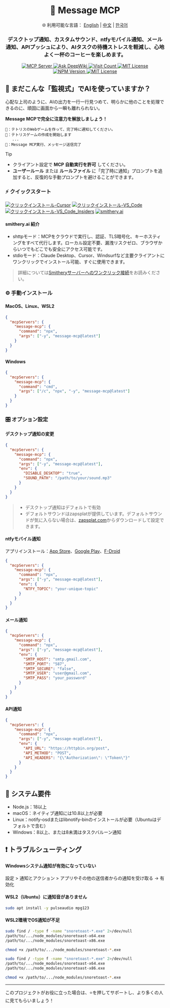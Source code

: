 <div align="center">
  <h1>💬 Message MCP</h1>
  <p>
    🌐 利用可能な言語：
    <a href="README.md">English</a> |
    <a href="README.zh.md">中文</a> |
    <a href="README.ko.md">한국어</a>
  </p>
  <h3>デスクトップ通知、カスタムサウンド、ntfyモバイル通知、メール通知、APIプッシュにより、AIタスクの待機ストレスを軽減し、心地よく一杯のコーヒーを楽しめます。</h3>
  <a href="https://modelcontextprotocol.io">
    <img src="https://img.shields.io/badge/MCP-Server-gold?labelColor=wheat&color=limegreen" title="MCP Server"/>
  </a>
  <a href="https://deepwiki.com/gimjin/message-mcp">
    <img src="https://deepwiki.com/badge.svg" alt="Ask DeepWiki">
  </a>
  <a href="https://dash.cloudflare.com">
    <img src="https://message-mcp-werker.kimseongrim.workers.dev/visit-count.svg?v=5" title="Visit Count"/>
  </a>
  <a href="https://github.com/gimjin/message-mcp/blob/main/.github/workflows/ci.yml">
    <img src="https://img.shields.io/github/actions/workflow/status/gimjin/message-mcp/ci.yml" alt="MIT License">
  </a>
  <a href="https://www.npmjs.com/package/message-mcp">
    <img src="https://img.shields.io/npm/v/message-mcp" alt="NPM Version">
  </a>
  <a href="https://github.com/gimjin/message-mcp/blob/main/LICENSE">
    <img src="https://img.shields.io/github/license/gimjin/message-mcp" alt="MIT License">
  </a>
</div>

## 🤔 まだこんな「監視式」でAIを使っていますか？

心配な上司のように、AIの出力を一行一行見つめて、明らかに他のことを処理できるのに、頑固に画面から一瞬も離れられない。

**Message MCPで完全に注意力を解放しましょう！**

```text
🧑：テトリスのWebゲームを作って、完了時に通知してください。
🤖：テトリスゲームの作成を開始します
   ...
💬：Message MCP実行、メッセージ送信完了
```

> [!TIP]
>
> - クライアント設定で **MCP 自動実行を許可** してください。
> - **ユーザールール** または **ルールファイル** に「完了時に通知」プロンプトを追加すると、反復的な手動プロンプトを避けることができます。

### ⚡️ クイックスタート

[![クリックインストール-Cursor](https://img.shields.io/badge/クリック_インストール-Cursor-171717)](https://cursor.com/install-mcp?name=message-mcp&config=eyJjb21tYW5kIjogIm5weCIsImFyZ3MiOiBbIm1lc3NhZ2UtbWNwQGxhdGVzdCJdfQ==) [![クリックインストール-VS_Code](https://img.shields.io/badge/クリック_インストール-VS_Code-0098FF)](https://insiders.vscode.dev/redirect?url=vscode:mcp/install?{%22name%22:%22message-mcp%22,%22command%22:%22npx%22,%22args%22:[%22message-mcp@latest%22]}) [![クリックインストール-VS_Code_Insiders](https://img.shields.io/badge/クリック_インストール-VS_Code_Insiders-24bfa5)](https://insiders.vscode.dev/redirect?url=vscode-insiders:mcp/install?{%22name%22:%22message-mcp%22,%22command%22:%22npx%22,%22args%22:[%22message-mcp@latest%22]}) [![smithery.ai](https://smithery.ai/badge/@gimjin/message-mcp)](https://smithery.ai/server/@gimjin/message-mcp)

#### smithery.ai 紹介

- shttpモード：MCPをクラウドで実行し、認証、TLS暗号化、キーホスティングをすべて代行します。ローカル設定不要、漏洩リスクゼロ、ブラウザからいつでもどこでも安全にアクセス可能です。
- stdioモード：Claude Desktop、Cursor、Windsurfなど主要クライアントにワンクリックでインストール可能、すぐに使用できます。

> 詳細については[Smitheryサーバーへのワンクリック接続](https://smithery.ai/docs/getting_started/quickstart_connect#one-click-connect-to-smithery-servers)をお読みください。

### ⚙️ 手動インストール

#### MacOS、Linux、WSL2

```json
{
  "mcpServers": {
    "message-mcp": {
      "command": "npx",
      "args": ["-y", "message-mcp@latest"]
    }
  }
}
```

#### Windows

```json
{
  "mcpServers": {
    "message-mcp": {
      "command": "cmd",
      "args": ["/c", "npx", "-y", "message-mcp@latest"]
    }
  }
}
```

### 🎛️ オプション設定

#### デスクトップ通知の変更

```json
{
  "mcpServers": {
    "message-mcp": {
      "command": "npx",
      "args": ["-y", "message-mcp@latest"],
      "env": {
        "DISABLE_DESKTOP": "true",
        "SOUND_PATH": "/path/to/your/sound.mp3"
      }
    }
  }
}
```

> - デスクトップ通知はデフォルトで有効
> - デフォルトサウンドはzapsplatが提供しています。デフォルトサウンドが気に入らない場合は、[zapsplat.com](https://zapsplat.com/)からダウンロードして設定できます。

#### ntfyモバイル通知

アプリインストール：[App Store](https://apps.apple.com/us/app/ntfy/id1625396347)、[Google Play](https://play.google.com/store/apps/details?id=io.heckel.ntfy)、[F-Droid](https://f-droid.org/en/packages/io.heckel.ntfy/)

```json
{
  "mcpServers": {
    "message-mcp": {
      "command": "npx",
      "args": ["-y", "message-mcp@latest"],
      "env": {
        "NTFY_TOPIC": "your-unique-topic"
      }
    }
  }
}
```

#### メール通知

```json
{
  "mcpServers": {
    "message-mcp": {
      "command": "npx",
      "args": ["-y", "message-mcp@latest"],
      "env": {
        "SMTP_HOST": "smtp.gmail.com",
        "SMTP_PORT": "587",
        "SMTP_SECURE": "false",
        "SMTP_USER": "user@gmail.com",
        "SMTP_PASS": "your_password"
      }
    }
  }
}
```

#### API通知

```json
{
  "mcpServers": {
    "message-mcp": {
      "command": "npx",
      "args": ["-y", "message-mcp@latest"],
      "env": {
        "API_URL": "https://httpbin.org/post",
        "API_METHOD": "POST",
        "API_HEADERS": "{\"Authorization\": \"Token\"}"
      }
    }
  }
}
```

## 📌 システム要件

- Node.js：18以上
- macOS：ネイティブ通知には10.8以上が必要
- Linux：notify-osdまたはlibnotify-binのインストールが必要（Ubuntuはデフォルトで含む）
- Windows：8以上、または8未満はタスクバルーン通知

## ❗️ トラブルシューティング

#### Windowsシステム通知が有効になっていない

設定 > 通知とアクション > アプリやその他の送信者からの通知を受け取る → 有効化

#### WSL2（Ubuntu）に通知音がありません

```bash
sudo apt install -y pulseaudio mpg123
```

#### WSL2環境でOS通知が不足

```bash
sudo find / -type f -name "snoretoast-*.exe" 2>/dev/null
/path/to/.../node_modules/snoretoast-x64.exe
/path/to/.../node_modules/snoretoast-x86.exe

chmod +x /path/to/.../node_modules/snoretoast-*.exe
```

```bash
sudo find / -type f -name "snoretoast-*.exe" 2>/dev/null
/path/to/.../node_modules/snoretoast-x64.exe
/path/to/.../node_modules/snoretoast-x86.exe

chmod +x /path/to/.../node_modules/snoretoast-*.exe
```

---

このプロジェクトがお役に立った場合は、⭐️を押してサポートし、より多くの人に見てもらいましょう！
